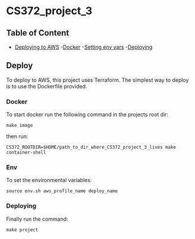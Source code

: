 # CS372_project_3

## Table of Content 
- [Deploying to AWS](#Deploy)
    -[Docker](#Docker)
    -[Setting env vars](#Env)
    -[Deploying](#Deploying)
## Deploy 
To deploy to AWS, this project uses Terraform. The simplest way to deploy is to use the Dockerfile provided. 

### Docker
To start docker run the following command in the projects root dir: 
```
make image
```
then run:
```
CS372_ROOTDIR=$HOME/path_to_dir_where_CS372_project_3_lives make container-shell
```
### Env
To set the environmental variables:
```
source env.sh aws_profile_name deploy_name
``` 

### Deploying 
Finally run the command:
```
make project
```